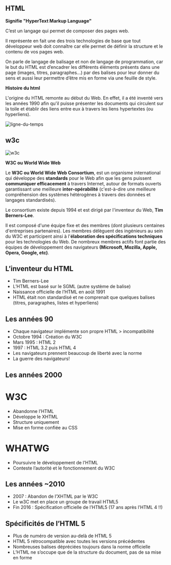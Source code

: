 ## HTML

**Signifie "HyperText Markup Language"**

C’est un langage qui permet de composer des pages web.

Il représente en fait une des trois technologies de base que tout développeur web doit connaître car elle permet de définir la structure et le contenu de vos pages web.

On parle de langage de balisage et non de langage de programmation, car le but du HTML est d’encadrer les différents éléments présents dans une page (images, titres, paragraphes...) par des balises pour leur donner du sens et aussi leur permettre d’être mis en forme via une feuille de style.

**Histoire du html**

L'origine du HTML remonte au début du Web.
En effet, il a été inventé vers les années 1990 afin qu'il puisse présenter les documents qui circulent sur la toile et établir des liens entre eux à travers les liens hypertextes (ou hyperliens).

![ligne-du-temps](https://github.com/user-attachments/assets/cff4bad0-234e-4e54-98f3-9663474d6df8)

## w3c

![w3c](https://github.com/user-attachments/assets/2d5e3b2e-2756-4bf5-b925-8dd44b7474f9)

**W3C ou World Wide Web**

Le **W3C ou World Wide Web Consortium**, est un organisme international qui développe des **standards** pour le Web afin que les gens puissent **communiquer efficacement** à travers Internet, autour de formats ouverts garantissant une meilleure **inter-opérabilité** (c'est-à-dire une meilleure compréhension des systèmes hétérogènes à travers des données et langages standardisés).

Le consortium existe depuis 1994 et est dirigé par l'inventeur du Web, **Tim Berners-Lee**.

Il est composé d'une équipe fixe et des membres (dont plusieurs centaines d'entreprises partenaires). Les membres délèguent des ingénieurs au sein du W3C et participent ainsi à l'**élaboration des spécifications techniques** pour les technologies du Web. De nombreux membres actifs font partie des équipes de développement des navigateurs **(Microsoft, Mozilla, Apple, Opera, Google, etc)**.

## L’inventeur du HTML

- Tim Berners-Lee
- L’HTML est basé sur le SGML (autre système de balise)
- Naissance officielle de l’HTML en août 1991
- HTML était non standardisé et ne comprenait que quelques balises (titres, paragraphes, listes et hyperliens)

## Les années 90

- Chaque navigateur implémente son propre HTML > incompatibilité
- Octobre 1994 : Création du W3C
- Mars 1995 : HTML 2
- 1997 : HTML 3.2 puis HTML 4
- Les navigateurs prennent beaucoup de liberté avec la norme
- La guerre des navigateurs!

## Les années 2000

# W3C
- Abandonne l’HTML
- Développe le XHTML
- Structure uniquement
- Mise en forme confiée au CSS

# WHATWG
- Poursuivre le développement de l’HTML
- Conteste l’autorité et le fonctionnement du W3C

## Les années ~2010

- 2007 : Abandon de l’XHTML par le W3C
- Le w3C met en place un groupe de travail HTML5
- Fin 2016 : Spécification officielle de l’HTML5 (17 ans après l’HTML 4 !!)
  
## Spécificités de l’HTML 5

- Plus de numéro de version au-delà de HTML 5
- HTML 5 rétrocompatible avec toutes les versions précédentes
- Nombreuses balises dépréciées toujours dans la norme officielle
- L’HTML ne s’occupe que de la structure du document, pas de sa mise en forme
